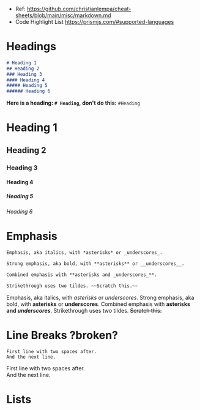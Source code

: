 - Ref: https://github.com/christianlempa/cheat-sheets/blob/main/misc/markdown.md
- Code Highlight List https://prismjs.com/#supported-languages
# Headings
```markdown
# Heading 1
## Heading 2
### Heading 3
#### Heading 4
##### Heading 5
###### Heading 6
```
**Here is a heading: `# Heading`, don't do this:** `#Heading`
# Heading 1
## Heading 2
### Heading 3
#### Heading 4
##### Heading 5
###### Heading 6

# Emphasis
```markdown
Emphasis, aka italics, with *asterisks* or _underscores_.

Strong emphasis, aka bold, with **asterisks** or __underscores__.

Combined emphasis with **asterisks and _underscores_**.

Strikethrough uses two tildes. ~~Scratch this.~~
```
Emphasis, aka italics, with *asterisks* or _underscores_.
Strong emphasis, aka bold, with **asterisks** or __underscores__.
Combined emphasis with **asterisks and _underscores_**.
Strikethrough uses two tildes. ~~Scratch this.~~
# Line Breaks ?broken?
```
First line with two spaces after.  
And the next line.
```
First line with two spaces after.  
And the next line.  
# Lists
